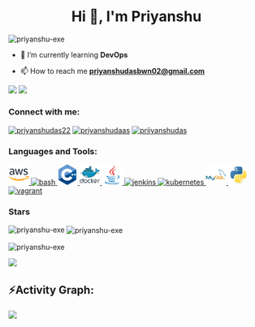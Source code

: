 <h1 align="center">Hi 👋, I'm Priyanshu</h1>
<p align="left"> <img src="https://komarev.com/ghpvc/?username=priyanshu-exe&label=Profile%20views&color=0e75b6&style=flat" alt="priyanshu-exe" /> </p>

- 🌱 I’m currently learning **DevOps**

- 📫 How to reach me **priyanshudasbwn02@gmail.com**
  
<div>
<a href="https://www.linkedin.com/in/priyanshudas22" target="_blank"><img src="https://img.shields.io/badge/LinkedIn-0077B5?style=for-the-badge&logo=linkedin&logoColor=white" target="_blank"></a>
<a href = "mailto:priyanshudasbwn02@gmail..com"><img src="https://img.shields.io/badge/-Gmail-%23333?style=for-the-badge&logo=gmail&logoColor=white" target="_blank"></a>
</div>


<h3 align="left">Connect with me:</h3>
<p align="left">
<a href="https://linkedin.com/in/priyanshudas22" target="blank"><img align="center" src="https://raw.githubusercontent.com/rahuldkjain/github-profile-readme-generator/master/src/images/icons/Social/linked-in-alt.svg" alt="priyanshudas22" height="30" width="40" /></a>
<a href="https://instagram.com/priyanshudaas" target="blank"><img align="center" src="https://raw.githubusercontent.com/rahuldkjain/github-profile-readme-generator/master/src/images/icons/Social/instagram.svg" alt="priyanshudaas" height="30" width="40" /></a>
<a href="https://www.leetcode.com/priiyanshudas" target="blank"><img align="center" src="https://raw.githubusercontent.com/rahuldkjain/github-profile-readme-generator/master/src/images/icons/Social/leet-code.svg" alt="priiyanshudas" height="30" width="40" /></a>
</p>
  
<h3 align="left">Languages and Tools:</h3>
<p align="left"> <a href="https://aws.amazon.com" target="_blank" rel="noreferrer"> <img src="https://raw.githubusercontent.com/devicons/devicon/master/icons/amazonwebservices/amazonwebservices-original-wordmark.svg" alt="aws" width="40" height="40"/> </a> <a href="https://www.gnu.org/software/bash/" target="_blank" rel="noreferrer"> <img src="https://www.vectorlogo.zone/logos/gnu_bash/gnu_bash-icon.svg" alt="bash" width="40" height="40"/> </a> <a href="https://www.w3schools.com/cpp/" target="_blank" rel="noreferrer"> <img src="https://raw.githubusercontent.com/devicons/devicon/master/icons/cplusplus/cplusplus-original.svg" alt="cplusplus" width="40" height="40"/> </a> <a href="https://www.docker.com/" target="_blank" rel="noreferrer"> <img src="https://raw.githubusercontent.com/devicons/devicon/master/icons/docker/docker-original-wordmark.svg" alt="docker" width="40" height="40"/> </a> <a href="https://www.java.com" target="_blank" rel="noreferrer"> <img src="https://raw.githubusercontent.com/devicons/devicon/master/icons/java/java-original.svg" alt="java" width="40" height="40"/> </a> <a href="https://www.jenkins.io" target="_blank" rel="noreferrer"> <img src="https://www.vectorlogo.zone/logos/jenkins/jenkins-icon.svg" alt="jenkins" width="40" height="40"/> </a> <a href="https://kubernetes.io" target="_blank" rel="noreferrer"> <img src="https://www.vectorlogo.zone/logos/kubernetes/kubernetes-icon.svg" alt="kubernetes" width="40" height="40"/> </a> <a href="https://www.mysql.com/" target="_blank" rel="noreferrer"> <img src="https://raw.githubusercontent.com/devicons/devicon/master/icons/mysql/mysql-original-wordmark.svg" alt="mysql" width="40" height="40"/> </a> <a href="https://www.python.org" target="_blank" rel="noreferrer"> <img src="https://raw.githubusercontent.com/devicons/devicon/master/icons/python/python-original.svg" alt="python" width="40" height="40"/> </a> <a href="https://www.vagrantup.com/" target="_blank" rel="noreferrer"> <img src="https://www.vectorlogo.zone/logos/vagrantup/vagrantup-icon.svg" alt="vagrant" width="40" height="40"/> </a> </p>

<h3 align="left">Stars</h3>
<p><img align="left" src="https://github-readme-stats.vercel.app/api/top-langs?username=priyanshu-exe&show_icons=true&theme=radical&locale=en&layout=compact" alt="priyanshu-exe" /></p>

<p>&nbsp;<img align="center" src="https://github-readme-stats.vercel.app/api?username=priyanshu-exe&show_icons=true&theme=radical&locale=en" alt="priyanshu-exe" /></p>

<p><img align="center" src="https://github-readme-streak-stats.herokuapp.com/?user=priyanshu-exe&theme=radical" alt="priyanshu-exe" /></p>

<img src="https://user-images.githubusercontent.com/73097560/115834477-dbab4500-a447-11eb-908a-139a6edaec5c.gif"><h2 align="left">⚡Activity Graph:</h2>
<img align="center" src="https://github-readme-activity-graph.vercel.app/graph?username=priyanshu-exe&theme=github-compact"/>
